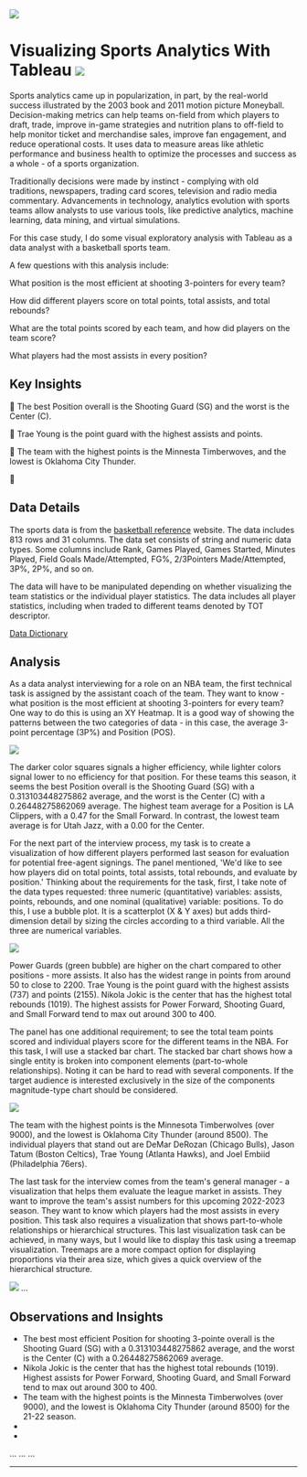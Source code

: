 <img src="images/Sports Analysis Project.png?raw=true"/>

# Visualizing Sports Analytics With Tableau <img src="/images/tableau_icon.png?raw=true"/>

Sports analytics came up in popularization, in part, by the real-world success illustrated by the 2003 book and 2011 motion picture Moneyball. Decision-making metrics can help teams on-field from which players to draft, trade, improve in-game strategies and nutrition plans to off-field to help monitor ticket and merchandise sales, improve fan engagement, and reduce operational costs. ​​​It uses data to measure areas like athletic performance and business health to optimize the processes and success as a whole - of a sports organization. 

Traditionally decisions were made by instinct - complying with old traditions, newspapers, trading card scores, television and radio media commentary. Advancements in technology, analytics evolution with sports teams allow analysts to use various tools, like predictive analytics, machine learning, data mining, and virtual simulations.

For this case study, I do some visual exploratory analysis with Tableau as a data analyst with a basketball sports team.

A few questions with this analysis include: 

What position is the most efficient at shooting 3-pointers for every team?

How did different players score on total points, total assists, and total rebounds?

What are the total points scored by each team, and how did players on the team score?

What players had the most assists in every position?


## **Key Insights**
🏀 The best Position overall is the Shooting Guard (SG) and the worst is the Center (C).

🏀 Trae Young is the point guard with the highest assists and points.

🏀 The team with the highest points is the Minnesta Timberwoves, and the lowest is Oklahoma City Thunder.

🏀


## **Data Details**
The sports data is from the [basketball reference](https://www.basketball-reference.com/leagues/NBA_2022_totals.html) website. The data includes 813 rows and 31 columns. The data set consists of string and numeric data types. Some columns include Rank, Games Played, Games Started, Minutes Played, Field Goals Made/Attempted, FG%, 2/3Pointers Made/Attempted, 3P%, 2P%, and so on.

The data will have to be manipulated depending on whether visualizing the team statistics or the individual player statistics. The data includes all player statistics, including when traded to different teams denoted by TOT descriptor.

[Data Dictionary](sports_data_dictionary.md)

## **Analysis**
As a data analyst interviewing for a role on an NBA team, the first technical task is assigned by the assistant coach of the team. They want to know - what position is the most efficient at shooting 3-pointers for every team?
One way to do this is using an XY Heatmap. It is a good way of showing the patterns between the two categories of data - in this case, the average 3-point percentage (3P%) and Position (POS). 

<img src="images/3pointers_Heatmap.png?raw=true"/>

The darker color squares signals a higher efficiency, while lighter colors signal lower to no efficiency for that position.
For these teams this season, it seems the best Position overall is the Shooting Guard (SG) with a 0.313103448275862 average, and the worst is the Center (C) with a 0.26448275862069 average. The highest team average for a Position is LA Clippers, with a 0.47 for the Small Forward. In contrast, the lowest team average is for Utah Jazz, with a 0.00 for the Center.


For the next part of the interview process, my task is to create a visualization of how different players performed last season for evaluation for potential free-agent signings. The panel mentioned, 'We'd like to see how players did on total points, total assists, total rebounds, and evaluate by position.' Thinking about the requirements for the task, first, I take note of the data types requested: three numeric (quantitative) variables: assists, points, rebounds, and one nominal (qualitative) variable: positions. To do this, I use a bubble plot. It is a scatterplot (X & Y axes) but adds third-dimension detail by sizing the circles according to a third variable. All the three are numerical variables. 

<img src="images/TotaRebounds_BubbleChart.PNG?raw=true"/>

Power Guards (green bubble) are higher on the chart compared to other positions - more assists. It also has the widest range in points from around 50 to close to 2200. Trae Young is the point guard with the highest assists (737) and points (2155). Nikola Jokic is the center that has the highest total rebounds (1019). The highest assists for Power Forward, Shooting Guard, and Small Forward tend to max out around 300 to 400.

The panel has one additional requirement; to see the total team points scored and individual players score for the different teams in the NBA.
For this task, I will use a stacked bar chart. The stacked bar chart shows how a single entity is broken into component elements (part-to-whole relationships). Noting it can be hard to read with several components. If the target audience is interested exclusively in the size of the components magnitude-type chart should be considered.

<img src="images/TeamTotalPoints_StackedBar.PNG?raw=true"/>

The team with the highest points is the Minnesota Timberwolves (over 9000), and the lowest is Oklahoma City Thunder (around 8500). The individual players that stand out are DeMar DeRozan (Chicago Bulls), Jason Tatum (Boston Celtics), Trae Young (Atlanta Hawks), and Joel Embiid (Philadelphia 76ers).


The last task for the interview comes from the team's general manager - a visualization that helps them evaluate the league market in assists. 
They want to improve the team's assist numbers for this upcoming 2022-2023 season. They want to know which players had the most assists in every position. 
This task also requires a visualization that shows part-to-whole relationships or hierarchical structures. This last visualization task can be achieved, in many ways, but I would like to display this task using a treemap visualization. Treemaps are a more compact option for displaying proportions via their area size, which gives a quick overview of the hierarchical structure. 

<img src="images/TeamAssists_Treemap.PNG?raw=true"/>
...


## **Observations and Insights**
* The best most efficient Position for shooting 3-pointe overall is the Shooting Guard (SG) with a 0.313103448275862 average, and the worst is the Center (C) with a 0.26448275862069 average.
* Nikola Jokic is the center that has the highest total rebounds (1019). Highest assists for Power Forward, Shooting Guard, and Small Forward tend to max out around 300 to 400.
* The team with the highest points is the Minnesta Timberwolves (over 9000), and the lowest is Oklahoma City Thunder (around 8500) for the 21-22 season.
*
*

...
...
...


---
